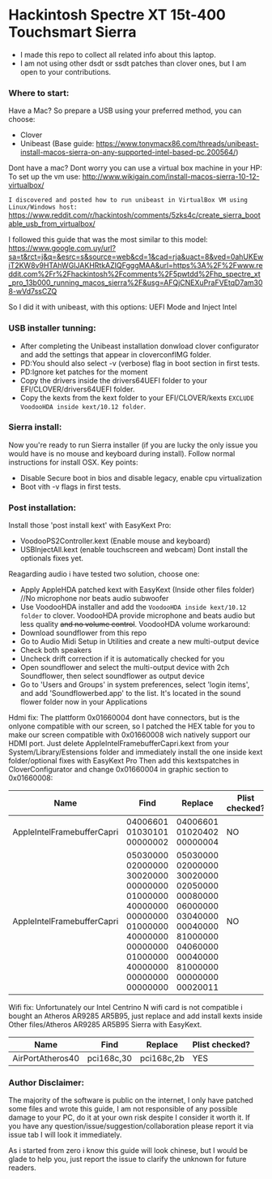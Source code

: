 # Hackintosh Spectre XT 15t-400 Touchsmart Sierra

- I made this repo to collect all related info about this laptop.
- I am not using other dsdt or ssdt patches than clover ones, but I am open to your contributions.

### Where to start:
Have a Mac? So prepare a USB using your preferred method, you can choose:
- Clover
- Unibeast (Base guide: https://www.tonymacx86.com/threads/unibeast-install-macos-sierra-on-any-supported-intel-based-pc.200564/)


Dont have a mac? Dont worry you can use a virtual box machine in your HP:
To set up the vm use: http://www.wikigain.com/install-macos-sierra-10-12-virtualbox/

`I discovered and posted how to run unibeast in VirtualBox VM using Linux/Windows host:`
https://www.reddit.com/r/hackintosh/comments/5zks4c/create_sierra_bootable_usb_from_virtualbox/

I followed this guide that was the most similar to this model:
https://www.google.com.uy/url?sa=t&rct=j&q=&esrc=s&source=web&cd=1&cad=rja&uact=8&ved=0ahUKEwiT2KW8v9HTAhWGIJAKHRtkAZIQFgggMAA&url=https%3A%2F%2Fwww.reddit.com%2Fr%2Fhackintosh%2Fcomments%2F5pwtdd%2Fhp_spectre_xt_pro_13b000_running_macos_sierra%2F&usg=AFQjCNEXuPraFVEtqD7am308-wVd7ssCZQ

So I did it with unibeast, with this options:
UEFI Mode and Inject Intel

### USB installer tunning:

- After completing the Unibeast installation donwload clover configurator and add the settings that appear in cloverconfIMG folder.
- PD:You should also select -v (verbose) flag in boot section in first tests.
- PD:Ignore ket patches for the moment
- Copy the drivers inside the drivers64UEFI folder to your EFI/CLOVER/drivers64UEFI folder.
- Copy the kexts from the kext folder to your EFI/CLOVER/kexts `EXCLUDE VoodooHDA inside kext/10.12 folder`.

### Sierra install:
Now you're ready to run Sierra installer (if you are lucky the only issue you would have is no mouse and keyboard during install).
Follow normal instructions for install OSX.
Key points:
- Disable Secure boot in bios and disable legacy, enable cpu virtualization
- Boot vith -v flags in first tests.

### Post installation:
Install those 'post install kext' with EasyKext Pro:
- VoodooPS2Controller.kext (Enable mouse and keyboard)
- USBInjectAll.kext (enable touchscreen and webcam)
Dont install the optionals fixes yet.

Reagarding audio i have tested two solution, choose one:
- Apply AppleHDA patched kext with EasyKext (Inside other files folder) //No microphone nor beats audio subwoofer
- Use VoodooHDA installer and add the `VoodooHDA inside kext/10.12 folder` to clover.
VoodooHDA provide microphone and beats audio but less quality ~~and no volume control~~.
VoodooHDA volume workaround:
- Download soundflower from this repo
- Go to Audio Midi Setup in Utilities and create a new multi-output device
- Check both speakers
- Uncheck drift correction if it is automatically checked for you
- Open soundflower and select the multi-output device with 2ch Soundflower, then select soundflower as output device
- Go to 'Users and Groups' in system preferences, select 'login items', and add 'Soundflowerbed.app' to the list. It's located in the sound flower folder now in your Applications

Hdmi fix:
The plattform 0x01660004 dont have connectors, but is the onlyone compatible with our screen, so I patched the HEX table for you to make our screen compatible with 0x01660008 wich natively support our HDMI port.
Just delete AppleIntelFramebufferCapri.kext from your System/Library/Estensions folder and immediately install the one inside kext folder/optional fixes with EasyKext Pro
Then add this kextspatches in CloverConfigurator and change 0x01660004 in graphic section to 0x01660008:


| Name | Find | Replace | Plist checked? |
| ------ | ------ | ------ | ------ |
| AppleIntelFramebufferCapri | 04006601 01030101 00000002  | 04006601 01020402 00000004  | NO |
| AppleIntelFramebufferCapri | 05030000 02000000 30020000 00000000 01000000 40000000 00000000 01000000 40000000 00000000 01000000 40000000 00000000 00000000 | 05030000 02000000 30020000 02050000 00080000 06000000 03040000 00040000 81000000 04060000 00040000 81000000 00000000 00020011 | NO |

Wifi fix:
Unfortunately our Intel Centrino N wifi card is not compatible i bought an Atheros AR9285 AR5B95, just replace and add install kexts inside Other files/Atheros AR9285 AR5B95 Sierra with EasyKext.

| Name | Find | Replace | Plist checked? |
| ------ | ------ | ------ | ------ |
| AirPortAtheros40 | pci168c,30 | pci168c,2b | YES |

### Author Disclaimer:
The majority of the software is public on the internet, I only have patched some files and wrote this guide, I am not responsible of any possible damage to your PC, do it at your own risk despite I consider it worth it.
If you have any question/issue/suggestion/collaboration please report it via issue tab I will look it immediately.

As i started from zero i know this guide will look chinese, but I would be glade to help you, just report the issue to clarify the unknown for future readers.
